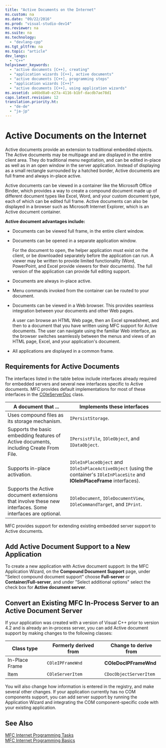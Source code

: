 ```yaml
---
title: "Active Documents on the Internet"
ms.custom: na
ms.date: "09/22/2016"
ms.prod: "visual-studio-dev14"
ms.reviewer: na
ms.suite: na
ms.technology: 
  - "devlang-cpp"
ms.tgt_pltfrm: na
ms.topic: "article"
dev_langs: 
  - "C++"
helpviewer_keywords: 
  - "active documents [C++], creating"
  - "application wizards [C++], active documents"
  - "active documents [C++], programming steps"
  - "application wizards [C++]"
  - "active documents [C++], using application wizards"
ms.assetid: a46bd8a0-e27a-4116-b1bf-dacdb7ae78d1
caps.latest.revision: 12
translation.priority.ht: 
  - "de-de"
  - "ja-jp"
---
```

# Active Documents on the Internet
Active documents provide an extension to traditional embedded objects. The Active documents may be multipage and are displayed in the entire client area. They do traditional menu negotiation, and can be edited in-place as well as in an open window in the server application. Instead of displaying as a small rectangle surrounded by a hatched border, Active documents are full frame and always in-place active.  
  
 Active documents can be viewed in a container like the Microsoft Office Binder, which provides a way to create a compound document made up of different document types like Excel, Word, and your custom document type, each of which can be edited full frame. Active documents can also be displayed in a browser such as Microsoft Internet Explorer, which is an Active document container.  
  
 **Active document advantages include:**  
  
-   Documents can be viewed full frame, in the entire client window.  
  
-   Documents can be opened in a separate application window.  
  
     For the document to open, the helper application must exist on the client, or be downloaded separately before the application can run. A viewer may be written to provide limited functionality (Word, PowerPoint, and Excel provide viewers for their documents). The full version of the application can provide full editing support.  
  
-   Documents are always in-place active.  
  
-   Menu commands invoked from the container can be routed to your document.  
  
-   Documents can be viewed in a Web browser. This provides seamless integration between your documents and other Web pages.  
  
     A user can browse an HTML Web page, then an Excel spreadsheet, and then to a document that you have written using MFC support for Active documents. The user can navigate using the familiar Web interface, as the browser switches seamlessly between the menus and views of an HTML page, Excel, and your application's document.  
  
-   All applications are displayed in a common frame.  
  
## Requirements for Active Documents  
 The interfaces listed in the table below include interfaces already required for embedded servers and several new interfaces specific to Active documents. MFC provides default implementations for most of these interfaces in the [COleServerDoc](../vs140/coleserverdoc-class.md) class.  
  
|A document that ...|Implements these interfaces|  
|-------------------------|---------------------------------|  
|Uses compound files as its storage mechanism.|`IPersistStorage`.|  
|Supports the basic embedding features of Active documents, including Create From File.|`IPersistFile`, `IOleObject`, and `IDataObject`.|  
|Supports in-place activation.|`IOleInPlaceObject` and `IOleInPlaceActiveObject` (using the container's `IOleInPlaceSite` and **IOleInPlaceFrame** interfaces).|  
|Supports the Active document extensions that involve these new interfaces. Some interfaces are optional.|`IOleDocument`, `IOleDocumentView`, `IOleCommandTarget`, and `IPrint`.|  
  
 MFC provides support for extending existing embedded server support to Active documents.  
  
## Add Active Document Support to a New Application  
 To create a new application with Active document support: In the MFC Application Wizard, on the **Compound Document Support** page, under "Select compound document support" choose **Full-server** or **Container/Full-server**, and under "Select additional options" select the check box for **Active document server**.  
  
##  <a name="_core_convert_an_existing_mfc_in.2d.process_server_to_an_activex_document_server"></a> Convert an Existing MFC In-Process Server to an Active Document Server  
 If your application was created with a version of Visual C++ prior to version 4.2 and is already an in-process server, you can add Active document support by making changes to the following classes:  
  
|Class type|Formerly derived from|Change to derive from|  
|----------------|---------------------------|---------------------------|  
|In-Place Frame|`COleIPFrameWnd`|**COleDocIPFrameWnd**|  
|Item|`COleServerItem`|`CDocObjectServerItem`|  
  
 You will also change how information is entered in the registry, and make several other changes. If your application currently has no COM components support, you can add server support by running the Application Wizard and integrating the COM component-specific code with your existing application.  
  
## See Also  
 [MFC Internet Programming Tasks](../vs140/mfc-internet-programming-tasks.md)   
 [MFC Internet Programming Basics](../vs140/mfc-internet-programming-basics.md)